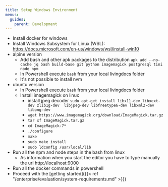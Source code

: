 ```yaml
---
title: Setup Windows Environment
menus:
  guides:
    parent: Development
---
```

- Install docker for windows
- Install Windows Subsystem for Linux (WSL): 
https://docs.microsoft.com/en-us/windows/wsl/install-win10
- alpine version
    - Add bash and other apk packages to the distribution `apk add --no-cache jq bash build-base git python imagemagick postgresql tini node npm`
    - In Powershell execute `bash` from your local livingdocs folder
    - It's not possible to install nvm
- ubuntu version
    - In Powershell execute `bash` from your local livingdocs folder
    - Install imagemagick on linux 
        - install jpeg decoder `sudo apt-get install libx11-dev libxext-dev zlib1g-dev  libjpeg-dev libfreetype6-dev libxml2-dev libpng-dev`
        - `wget https://www.imagemagick.org/download/ImageMagick.tar.gz`
        - `tar xf ImageMagick.tar.gz`
        - `cd ImageMagick-7*`
        - `./configure`
        - `make`
        - `sudo make install`
        - `sudo ldconfig /usr/local/lib`
- Run all the npm and node steps in the bash from linux
  - As information when you start the editor you have to type manually the url http://localhost:9000 
- Run all the docker commands in powershell
- Proceed with the [getting started]({{< ref "/enterprise/evaluation/system-requirements.md" >}})
